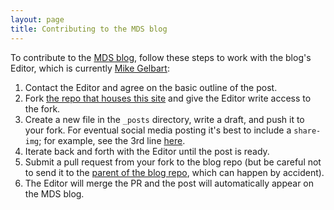 ```yaml
---
layout: page
title: Contributing to the MDS blog
---
```


To contribute to the [MDS blog](https://ubc-mds.github.io/), follow these steps to work with the blog's Editor, which is currently [Mike Gelbart](https://github.com/mgelbart):

1. Contact the Editor and agree on the basic outline of the post. 
2. Fork [the repo that houses this site](https://github.com/ubc-mds/ubc-mds.github.io) and give the Editor write access to the fork.
3. Create a new file in the `_posts` directory, write a draft, and push it to your fork. For eventual social media posting it's best to include a `share-img`; for example, see the 3rd line [here](https://raw.githubusercontent.com/UBC-MDS/UBC-MDS.github.io/master/_posts/2019-08-22-project-courses.md).
4. Iterate back and forth with the Editor until the post is ready.
5. Submit a pull request from your fork to the blog repo (but be careful not to send it to the [parent of the blog repo](https://github.com/daattali/beautiful-jekyll), which can happen by accident).
6. The Editor will merge the PR and the post will automatically appear on the MDS blog.
